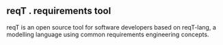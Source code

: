 ## reqT . requirements tool
reqT is an open source tool for software developers based on reqT-lang, 
a modelling language using common requirements engineering concepts. 

